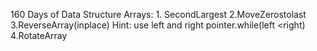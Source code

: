 160 Days of Data Structure
Arrays: 
       1. SecondLargest
       2.MoveZerostolast
       3.ReverseArray(inplace) Hint: use left and right pointer.while(left <right)
       4.RotateArray
